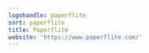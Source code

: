 ```yaml
---
logohandle: paperflite
sort: paperflite
title: Paperflite
website: 'https://www.paperflite.com/'
---
```

